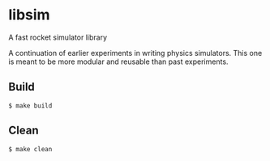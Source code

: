 # libsim

A fast rocket simulator library

A continuation of earlier experiments in writing physics simulators. This one is meant to be more modular and reusable than past experiments.


## Build

    $ make build

## Clean

    $ make clean
